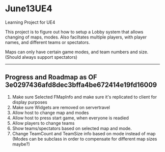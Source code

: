 # June13UE4
Learning Project for UE4

This project is to figure out how to setup a Lobby system that allows changing of maps, modes.
Also faciltates multiple players, with player names, and different teams or spectators.

Maps can only have certain game modes, and team numbers and size. (Should always support spectators)

-----
Progress and Roadmap as OF 3e0297436afd8dec3bffa4be672414e19fd16009
-----
1. Make sure Selected FMapInfo and make sure it's replicated to client for display purposes
2. Make sure Widgets are removed on servertravel
3. Allow host to change map and modes
4. Allow host to press start game, when everyone is readied
5. Allow players to change teams
6. Show teams/spectators based on selected map and mode.
7. Change TeamCount and TeamSize info based on mode instead of map (Modes can be subclass in order to compensate for different map sizes maybe?)